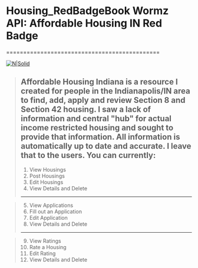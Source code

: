 # Housing_RedBadgeBook Wormz API: Affordable Housing IN Red Badge
=============================================

[![N|Solid](https://encrypted-tbn0.gstatic.com/images?q=tbn%3AANd9GcShNr_qvEhshsb5yO_f4jm061arTxC6JtT6mA&usqp=CAU)](https://visualstudio.microsoft.com/vs/community/ "VS Community 2019")

> Affordable Housing Indiana is a resource I created for people in the Indianapolis/IN area to find, add, apply and review Section 8 and Section 42 housing. I saw a lack of information and central "hub" for actual income restricted housing and sought to provide that information. All information is automatically up to date and accurate. I leave that to the users.
> You can currently:
>-------------------------------------------
> 1. View Housings
> 2. Post Housings
> 3. Edit Housings
> 4. View Details and Delete
>-------------------------------------------

> 5. View Applications
> 6. Fill out an Application
> 7. Edit Application
> 8. View Details and Delete
>-------------------------------------------

> 9. View Ratings
> 10. Rate a Housing
> 11. Edit Rating
> 12. View Details and Delete
